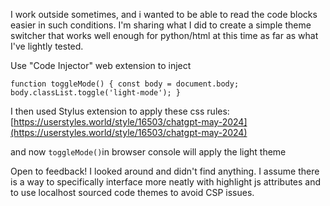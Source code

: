 I work outside sometimes, and i wanted to be able to read the code blocks easier in such conditions. I'm sharing what I did to create a simple theme switcher that works well enough for python/html at this time as far as what I've lightly tested.

Use "Code Injector" web extension to inject

`function toggleMode() { const body = document.body; body.classList.toggle('light-mode'); }`

I then used Stylus extension to apply these css rules: [https://userstyles.world/style/16503/chatgpt-may-2024](https://userstyles.world/style/16503/chatgpt-may-2024)

and now `toggleMode()`in browser console will apply the light theme

Open to feedback! I looked around and didn't find anything. I assume there is a way to specifically interface more neatly with highlight js attributes and to use localhost sourced code themes to avoid CSP issues.
